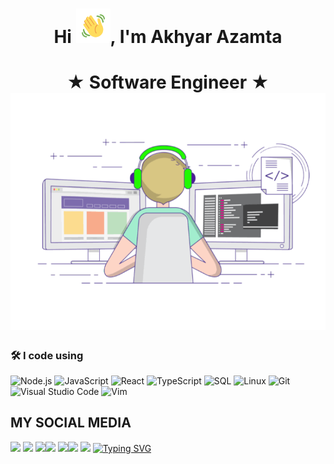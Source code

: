 
<h1 align="center">Hi <img src="Wave.gif" height="55px" width="55px">, I'm Akhyar Azamta</h1>

<p align="center">

</p>
<h1 align="center">★ Software Engineer ★ <img src="code.gif">
  
### 🛠 I code using

![Node.js](https://img.shields.io/badge/-Node.js-05122A?&logo=node.js)
![JavaScript](https://img.shields.io/badge/-JavaScript-05122A?&logo=JavaScript)
![React](https://img.shields.io/badge/-React-05122A?&logo=React)
![TypeScript](https://img.shields.io/badge/-TypeScript-05122A?&logo=TypeScript)
![SQL](https://img.shields.io/badge/-SQL-05122A?&logo=MySQL)
![Linux](https://img.shields.io/badge/-Linux-05122A?&logo=Linux)
![Git](https://img.shields.io/badge/-Git-05122A?style=flat&logo=git)
![Visual Studio Code](https://img.shields.io/badge/-VS%20Code-05122A?style=flat&logo=visual-studio-code&logoColor=007ACC)
![Vim](https://img.shields.io/badge/-VIM-05122A?style=flat&logo=neovim)

  
  ## MY SOCIAL MEDIA <br>
[![](https://img.shields.io/badge/AkhyarAzamta-black?logo=Github&logoColor=black&labelColor=white)](https://github.com/AkhyarAzamta)
<a href="https://www.linkedin.com/in/akhyar-azamta/" alt="LinkedIn">
<img src="https://img.shields.io/badge/-AkhyarAzamta-blue?style=flat-square&logo=linkedin" /></a>
[![](https://img.shields.io/badge/AkhyarAzamta-yellow?logo=Twitter&logoColor=White&labelColor=white)](https://twitter.com/AkhyarAzamta)[![](https://img.shields.io/badge/AkhyarAzamta-blue?logo=Telegram&logoColor=blue&labelColor=white)](https://t.me/AkhyarAzamta)
[![](https://img.shields.io/badge/AkhyarAzamta-blue?logo=Facebook&logoColor=blue&labelColor=white)](https://www.facebook.com/akhyarazamta)[![](https://img.shields.io/badge/akhyar.azamta-red?logo=Instagram&logoColor=red&labelColor=white)](https://www.instagram.com/akhyar.azamta) [![](https://img.shields.io/badge/-CHAT-red?logo=Whatsapp&logoColor=Brightgreen&labelColor=white)](https://wa.me/123456789?text=Hallo)
[![Typing SVG](https://readme-typing-svg.herokuapp.com?font=Fira+Code&duration=1500&pause=900&lines=Code+for+a+better+tomorrow)](https://git.io/typing-svg)

